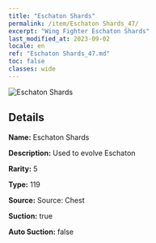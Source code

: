 ```yaml
---
title: "Eschaton Shards"
permalink: /item/Eschaton Shards_47/
excerpt: "Wing Fighter Eschaton Shards"
last_modified_at: 2023-09-02
locale: en
ref: "Eschaton Shards_47.md"
toc: false
classes: wide
---
```



 ![Eschaton Shards](/images/item/Eschaton_Shards_p.png)



## Details

 **Name:** Eschaton Shards 

 **Description:** Used to evolve Eschaton

 **Rarity:** 5 

 **Type:** 119 

 **Source:** Source: Chest 

 **Suction:** true 

 **Auto Suction:** false 


